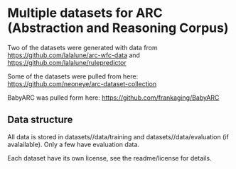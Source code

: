 # Multiple datasets for ARC (Abstraction and Reasoning Corpus)

Two of the datasets were generated with data from https://github.com/lalalune/arc-wfc-data and https://github.com/lalalune/rulepredictor

Some of the datasets were pulled from here: https://github.com/neoneye/arc-dataset-collection

BabyARC was pulled form here: https://github.com/frankaging/BabyARC

## Data structure

All data is stored in datasets/<project name>/data/training and datasets/<project name>/data/evaluation (if avalailable). Only a few have evaluation data.

Each dataset have its own license, see the readme/license for details.
